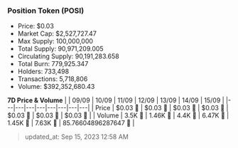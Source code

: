 
  ### Position Token (POSI)
  - Price: $0.03
  - Market Cap: $2,527,727.47
  - Max Supply: 100,000,000
  - Total Supply: 90,971,209.005
  - Circulating Supply: 90,191,283.658
  - Total Burn: 779,925.347
  - Holders: 733,498
  - Transactions: 5,718,806
  - Volume: $392,352,680.43

  **7D Price & Volume**
  | | 09&#x2F;09 | 10&#x2F;09 | 11&#x2F;09 | 12&#x2F;09 | 13&#x2F;09 | 14&#x2F;09 | 15&#x2F;09 |
  |---|---|---|---|---|---|---|---|
  | Price | $0.03 🚀 | $0.03 🔻 | $0.03 🚀 | $0.03 🚀 | $0.03 🚀 | $0.03 🚀 | $0.03 🚀 |
  | Volume | 3.5K 🚀 | 1.46K 🔻 | 4.4K 🚀 | 6.47K 🚀 | 1.45K 🔻 | 7.63K 🚀 | 85.76604896287647 🔻 |

  > updated_at: Sep 15, 2023 12:58 AM
